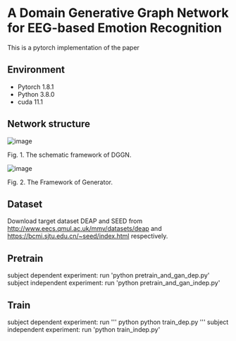 # A Domain Generative Graph Network for EEG-based Emotion Recognition
This is a pytorch implementation of the paper

## Environment
- Pytorch 1.8.1
- Python 3.8.0
- cuda 11.1

## Network structure
![image](https://user-images.githubusercontent.com/68091618/215970027-1d16df5f-28c9-4f54-a8b0-07dd150de709.png)


Fig. 1.  The schematic framework of DGGN.

![image](https://user-images.githubusercontent.com/68091618/215970115-a7008ad7-aa4d-418d-a6c2-a36176e16252.png)


Fig. 2.  The Framework of Generator.

## Dataset
Download target dataset DEAP and SEED from http://www.eecs.qmul.ac.uk/mmv/datasets/deap and https://bcmi.sjtu.edu.cn/~seed/index.html respectively.

## Pretrain
subject dependent experiment: run 'python pretrain_and_gan_dep.py'
subject independent experiment: run 'python pretrain_and_gan_indep.py'

## Train
subject dependent experiment: run 
''' python
python train_dep.py
'''
subject independent experiment: run 'python train_indep.py'
